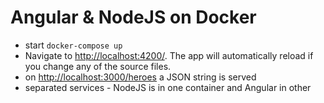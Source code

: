 # Angular & NodeJS on Docker

- start `docker-compose up`
- Navigate to <http://localhost:4200/>. The app will automatically reload if you change any of the source files.
- on <http://localhost:3000/heroes> a JSON string is served
- separated services - NodeJS is in one container and Angular in other
